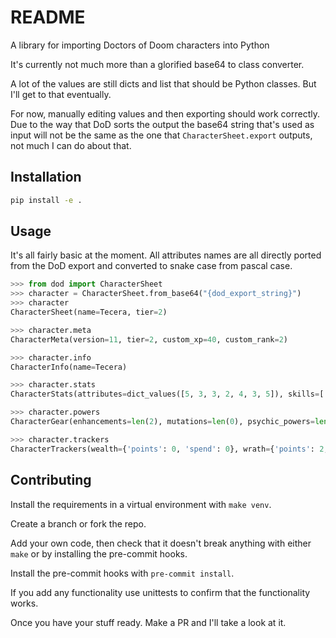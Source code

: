 # README

A library for importing Doctors of Doom characters into Python

It's currently not much more than a glorified base64 to class converter.

A lot of the values are still dicts and list that should be Python classes. But I'll get to that eventually.

For now, manually editing values and then exporting should work correctly. Due to the way that DoD sorts the output the
base64 string that's used as input will not be the same as the one that `CharacterSheet.export` outputs, not much I can do about that.

## Installation

```bash
pip install -e .
```

## Usage

It's all fairly basic at the moment. All attributes names are all directly ported from the DoD export and converted to snake case from pascal case.

```python
>>> from dod import CharacterSheet
>>> character = CharacterSheet.from_base64("{dod_export_string}")
>>> character
CharacterSheet(name=Tecera, tier=2)

>>> character.meta
CharacterMeta(version=11, tier=2, custom_xp=40, custom_rank=2)

>>> character.info
CharacterInfo(name=Tecera)

>>> character.stats
CharacterStats(attributes=dict_values([5, 3, 3, 2, 4, 3, 5]), skills=['athletics', 'awareness', 'ballisticSkill', 'intimidation', 'scholar', 'survival', 'weaponSkill'])

>>> character.powers
CharacterGear(enhancements=len(2), mutations=len(0), psychic_powers=len(0), talents=len(3), wargear=len(7))

>>> character.trackers
CharacterTrackers(wealth={'points': 0, 'spend': 0}, wrath={'points': 2, 'spend': 0}, faith={'points': 0, 'spend': 0})
```

## Contributing

Install the requirements in a virtual environment with `make venv`.

Create a branch or fork the repo.

Add your own code, then check that it doesn't break anything with either `make` or by installing the pre-commit hooks.

Install the pre-commit hooks with `pre-commit install`.

If you add any functionality use unittests to confirm that the functionality works.

Once you have your stuff ready. Make a PR and I'll take a look at it.
